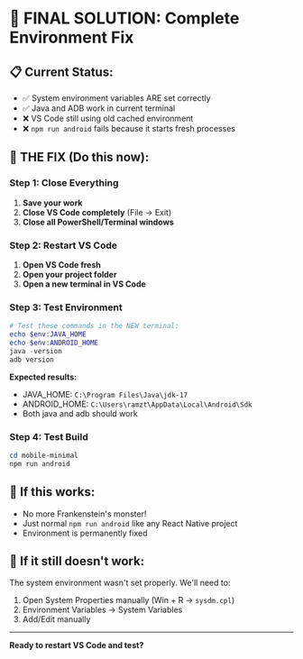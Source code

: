 # 🔧 FINAL SOLUTION: Complete Environment Fix

## 📋 **Current Status:**
- ✅ System environment variables ARE set correctly
- ✅ Java and ADB work in current terminal 
- ❌ VS Code still using old cached environment
- ❌ `npm run android` fails because it starts fresh processes

## 🎯 **THE FIX (Do this now):**

### Step 1: Close Everything
1. **Save your work**
2. **Close VS Code completely** (File → Exit)
3. **Close all PowerShell/Terminal windows**

### Step 2: Restart VS Code
1. **Open VS Code fresh**
2. **Open your project folder**
3. **Open a new terminal in VS Code**

### Step 3: Test Environment  
```powershell
# Test these commands in the NEW terminal:
echo $env:JAVA_HOME
echo $env:ANDROID_HOME  
java -version
adb version
```

**Expected results:**
- JAVA_HOME: `C:\Program Files\Java\jdk-17`
- ANDROID_HOME: `C:\Users\ramzt\AppData\Local\Android\Sdk`
- Both java and adb should work

### Step 4: Test Build
```powershell
cd mobile-minimal
npm run android
```

## 🎉 **If this works:**
- No more Frankenstein's monster!
- Just normal `npm run android` like any React Native project
- Environment is permanently fixed

## 🔧 **If it still doesn't work:**
The system environment wasn't set properly. We'll need to:
1. Open System Properties manually (Win + R → `sysdm.cpl`)
2. Environment Variables → System Variables
3. Add/Edit manually

---

**Ready to restart VS Code and test?**